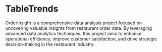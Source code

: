 # TableTrends
OrderInsight is a comprehensive data analysis project focused on uncovering valuable insights from restaurant order data. By leveraging advanced data analytics techniques, this project aims to enhance operational efficiency, improve customer satisfaction, and drive strategic decision-making in the restaurant industry.

